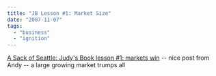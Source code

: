 ```yaml
---
title: "JB Lesson #1: Market Size"
date: "2007-11-07"
tags: 
  - "business"
  - "ignition"
---
```


[A Sack of Seattle: Judy's Book lesson #1: markets win](http://asack.typepad.com/a_sack_of_seattle/2007/11/judys-book-less.html "A Sack of Seattle: Judy's Book lesson #1: markets win") -- nice post from Andy -- a large growing market trumps all

